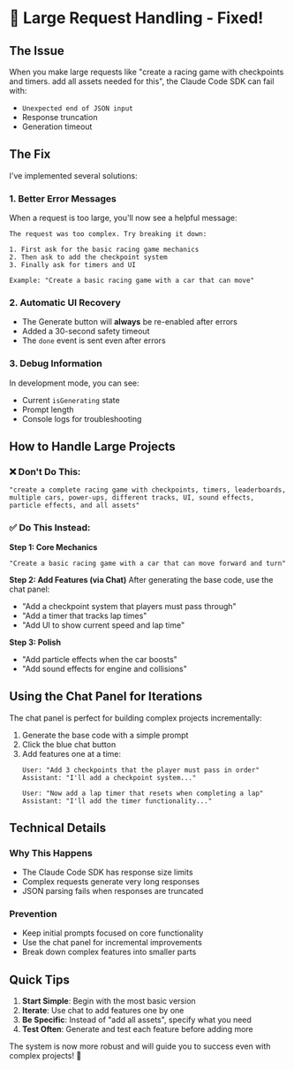 # 🔧 Large Request Handling - Fixed!

## The Issue
When you make large requests like "create a racing game with checkpoints and timers. add all assets needed for this", the Claude Code SDK can fail with:
- `Unexpected end of JSON input`
- Response truncation
- Generation timeout

## The Fix
I've implemented several solutions:

### 1. **Better Error Messages**
When a request is too large, you'll now see a helpful message:
```
The request was too complex. Try breaking it down:

1. First ask for the basic racing game mechanics
2. Then ask to add the checkpoint system
3. Finally ask for timers and UI

Example: "Create a basic racing game with a car that can move"
```

### 2. **Automatic UI Recovery**
- The Generate button will **always** be re-enabled after errors
- Added a 30-second safety timeout
- The `done` event is sent even after errors

### 3. **Debug Information**
In development mode, you can see:
- Current `isGenerating` state
- Prompt length
- Console logs for troubleshooting

## How to Handle Large Projects

### ❌ Don't Do This:
```
"create a complete racing game with checkpoints, timers, leaderboards, 
multiple cars, power-ups, different tracks, UI, sound effects, 
particle effects, and all assets"
```

### ✅ Do This Instead:

**Step 1: Core Mechanics**
```
"Create a basic racing game with a car that can move forward and turn"
```

**Step 2: Add Features (via Chat)**
After generating the base code, use the chat panel:
- "Add a checkpoint system that players must pass through"
- "Add a timer that tracks lap times"
- "Add UI to show current speed and lap time"

**Step 3: Polish**
- "Add particle effects when the car boosts"
- "Add sound effects for engine and collisions"

## Using the Chat Panel for Iterations

The chat panel is perfect for building complex projects incrementally:

1. Generate the base code with a simple prompt
2. Click the blue chat button
3. Add features one at a time:
   ```
   User: "Add 3 checkpoints that the player must pass in order"
   Assistant: "I'll add a checkpoint system..."
   
   User: "Now add a lap timer that resets when completing a lap"
   Assistant: "I'll add the timer functionality..."
   ```

## Technical Details

### Why This Happens
- The Claude Code SDK has response size limits
- Complex requests generate very long responses
- JSON parsing fails when responses are truncated

### Prevention
- Keep initial prompts focused on core functionality
- Use the chat panel for incremental improvements
- Break down complex features into smaller parts

## Quick Tips

1. **Start Simple**: Begin with the most basic version
2. **Iterate**: Use chat to add features one by one
3. **Be Specific**: Instead of "add all assets", specify what you need
4. **Test Often**: Generate and test each feature before adding more

The system is now more robust and will guide you to success even with complex projects! 🚀